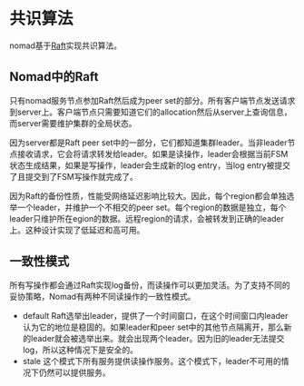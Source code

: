 # 共识算法

nomad基于[Raft](../Raft/Raft.md)实现共识算法。

## Nomad中的Raft

只有nomad服务节点参加Raft然后成为peer set的部分。所有客户端节点发送请求到server上。客户端节点只需要知道它们的allocation然后从server上查询信息，而server需要维护集群的全局状态。

因为server都是Raft peer set中的一部分，它们都知道集群leader。当非leader节点接收请求，它会将请求转发给leader。如果是读操作，leader会根据当前FSM状态生成结果，如果是写操作，leader会生成新的log entry，当log entry被提交了且提交到了FSM写操作就完成了。

因为Raft的备份性质，性能受网络延迟影响比较大。因此，每个region都会单独选举一个leader，并维护一个不相交的peer set。每个region的数据是独立，每个leader只维护所在egion的数据。远程region的请求，会被转发到正确的leader上。这种设计实现了低延迟和高可用。

## 一致性模式

所有写操作都会通过Raft实现log备份，而读操作可以更加灵活。为了支持不同的妥协策略，Nomad有两种不同读操作的一致性模式。

- default
    Raft选举出leader，提供了一个时间窗口，在这个时间窗口内leader认为它的地位是稳固的。如果leader和peer set中的其他节点隔离开，那么新的leader就会被选举出来。就会出现两个leader。因为旧的leader无法提交log，所以这种情况下是安全的。
- stale
    这个模式下所有服务提供读操作服务。这个模式下，leader不可用的情况下仍然可以提供服务。
